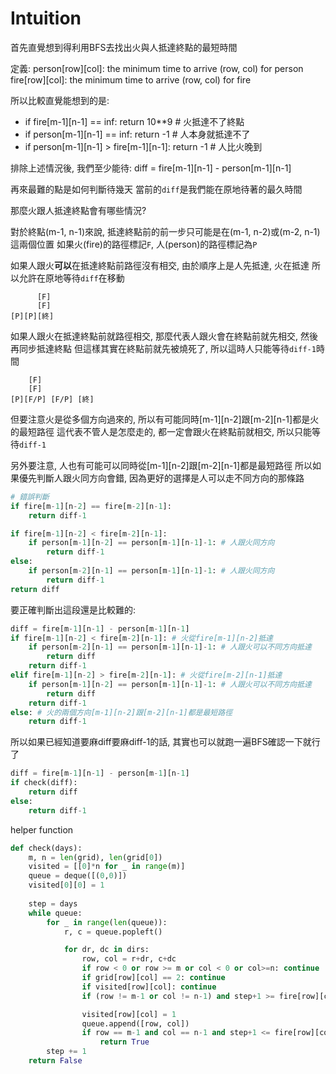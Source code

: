 # Intuition

首先直覺想到得利用BFS去找出火與人抵達終點的最短時間

定義:
person[row][col]: the minimum time to arrive (row, col) for person
fire[row][col]: the minimum time to arrive (row, col) for fire

所以比較直覺能想到的是:
- if fire[m-1][n-1] == inf: return 10**9 # 火抵達不了終點
- if person[m-1][n-1] == inf: return -1 # 人本身就抵達不了
- if person[m-1][n-1] > fire[m-1][n-1]: return -1 # 人比火晚到

排除上述情況後, 我們至少能待:
diff = fire[m-1][n-1] - person[m-1][n-1]

再來最難的點是如何判斷待幾天
當前的`diff`是我們能在原地待著的最久時間

那麼火跟人抵達終點會有哪些情況?

對於終點(m-1, n-1)來說, 抵達終點前的前一步只可能是在(m-1, n-2)或(m-2, n-1)這兩個位置
如果火(fire)的路徑標記`F`, 人(person)的路徑標記為`P`

如果人跟火**可以**在抵達終點前路徑沒有相交, 由於順序上是人先抵達, 火在抵達
所以允許在原地等待`diff`在移動
```
      [F]
      [F]
[P][P][終]
```

如果人跟火在抵達終點前就路徑相交, 那麼代表人跟火會在終點前就先相交, 然後再同步抵達終點
但這樣其實在終點前就先被燒死了, 所以這時人只能等待`diff-1`時間
```
    [F]
    [F]
[P][F/P] [F/P] [終]
```

但要注意火是從多個方向過來的, 所以有可能同時[m-1][n-2]跟[m-2][n-1]都是火的最短路徑
這代表不管人是怎麼走的, 都一定會跟火在終點前就相交, 所以只能等待`diff-1`

另外要注意, 人也有可能可以同時從[m-1][n-2]跟[m-2][n-1]都是最短路徑
所以如果優先判斷人跟火同方向會錯, 因為更好的選擇是人可以走不同方向的那條路

```py
# 錯誤判斷
if fire[m-1][n-2] == fire[m-2][n-1]:
    return diff-1

if fire[m-1][n-2] < fire[m-2][n-1]:
    if person[m-1][n-2] == person[m-1][n-1]-1: # 人跟火同方向
        return diff-1
else:
    if person[m-2][n-1] == person[m-1][n-1]-1: # 人跟火同方向
        return diff-1
return diff
```


要正確判斷出這段還是比較難的:
```py
diff = fire[m-1][n-1] - person[m-1][n-1]
if fire[m-1][n-2] < fire[m-2][n-1]: # 火從fire[m-1][n-2]抵達
    if person[m-2][n-1] == person[m-1][n-1]-1: # 人跟火可以不同方向抵達
        return diff
    return diff-1
elif fire[m-1][n-2] > fire[m-2][n-1]: # 火從fire[m-2][n-1]抵達
    if person[m-1][n-2] == person[m-1][n-1]-1: # 人跟火可以不同方向抵達
        return diff
    return diff-1
else: # 火的兩個方向[m-1][n-2]跟[m-2][n-1]都是最短路徑
    return diff-1
```

所以如果已經知道要麻diff要麻diff-1的話, 其實也可以就跑一遍BFS確認一下就行了

```py
diff = fire[m-1][n-1] - person[m-1][n-1]
if check(diff):
    return diff
else:
    return diff-1
```

helper function

```py
def check(days):
    m, n = len(grid), len(grid[0])
    visited = [[0]*n for _ in range(m)]
    queue = deque([(0,0)])
    visited[0][0] = 1
    
    step = days
    while queue:
        for _ in range(len(queue)):
            r, c = queue.popleft()

            for dr, dc in dirs:
                row, col = r+dr, c+dc
                if row < 0 or row >= m or col < 0 or col>=n: continue
                if grid[row][col] == 2: continue
                if visited[row][col]: continue
                if (row != m-1 or col != n-1) and step+1 >= fire[row][col]: continue # 火已先到

                visited[row][col] = 1
                queue.append([row, col])
                if row == m-1 and col == n-1 and step+1 <= fire[row][col]:
                    return True
        step += 1
    return False
```